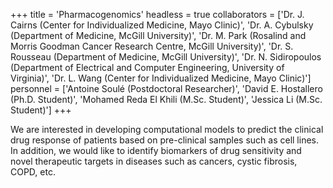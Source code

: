 +++
title = 'Pharmacogenomics'
headless = true
collaborators = ['Dr. J. Cairns (Center for Individualized Medicine, Mayo Clinic)', 'Dr. A. Cybulsky (Department of Medicine, McGill University)', 'Dr. M. Park (Rosalind and Morris Goodman Cancer Research Centre, McGill University)', 'Dr. S. Rousseau (Department of Medicine, McGill University)', 'Dr. N. Sidiropoulos (Department of Electrical and Computer Engineering, University of Virginia)', 'Dr. L. Wang (Center for Individualized Medicine, Mayo Clinic)']
personnel = ['Antoine Soulé (Postdoctoral Researcher)', 'David E. Hostallero (Ph.D. Student)', 'Mohamed Reda El Khili (M.Sc. Student)', 'Jessica Li (M.Sc. Student)']
+++

We are interested in developing computational models to predict the clinical drug response of patients based on pre-clinical samples such as cell lines. In addition, we would like to identify biomarkers of drug sensitivity and novel therapeutic targets in diseases such as cancers, cystic fibrosis, COPD, etc.